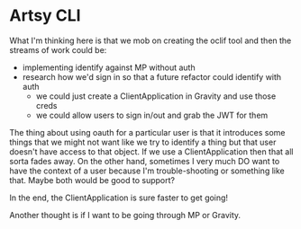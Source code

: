 # Artsy CLI

What I'm thinking here is that we mob on creating the oclif tool and then the
streams of work could be:

* implementing identify against MP without auth
* research how we'd sign in so that a future refactor could identify with auth
  * we could just create a ClientApplication in Gravity and use those creds
  * we could allow users to sign in/out and grab the JWT for them

The thing about using oauth for a particular user is that it introduces some
things that we might not want like we try to identify a thing but that user
doesn't have access to that object. If we use a ClientApplication then that all
sorta fades away. On the other hand, sometimes I very much DO want to have the
context of a user because I'm trouble-shooting or something like that. Maybe
both would be good to support?

In the end, the ClientApplication is sure faster to get going!

Another thought is if I want to be going through MP or Gravity.
